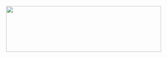 
<img src="https://images.pexels.com/photos/414171/pexels-photo-414171.jpeg?auto=compress&cs=tinysrgb&dpr=2&h=750&w=1260" height="125" width="420">
<!--
**Arthuzuga/Arthuzuga** is a ✨ _special_ ✨ repository because its `README.md` (this file) appears on your GitHub profile.

Here are some ideas to get you started:

- 🔭 I’m currently working on ...
- 🌱 I’m currently learning ...
- 👯 I’m looking to collaborate on ...
- 🤔 I’m looking for help with ...
- 💬 Ask me about ...
- 📫 How to reach me: ...
- 😄 Pronouns: ...
- ⚡ Fun fact: ...
-->
